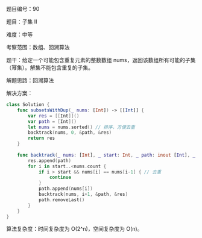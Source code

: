 题目编号：90

题目：子集 II

难度：中等

考察范围：数组、回溯算法

题干：给定一个可能包含重复元素的整数数组 nums，返回该数组所有可能的子集（幂集）。解集不能包含重复的子集。

解题思路：回溯算法

解决方案：

```swift
class Solution {
    func subsetsWithDup(_ nums: [Int]) -> [[Int]] {
        var res = [[Int]]()
        var path = [Int]()
        let nums = nums.sorted() // 排序，方便去重
        backtrack(nums, 0, &path, &res)
        return res
    }
    
    func backtrack(_ nums: [Int], _ start: Int, _ path: inout [Int], _ res: inout [[Int]]) {
        res.append(path)
        for i in start..<nums.count {
            if i > start && nums[i] == nums[i-1] { // 去重
                continue
            }
            path.append(nums[i])
            backtrack(nums, i+1, &path, &res)
            path.removeLast()
        }
    }
}
```

算法复杂度：时间复杂度为 O(2^n)，空间复杂度为 O(n)。